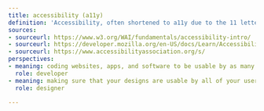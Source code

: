 ```yaml
---
title: accessibility (a11y)
definition: 'Accessibility, often shortened to a11y due to the 11 letters between the "a" and the "y", is the measure of how usable your website is for all people, inclusive of disability and circumstance.'
sources:
- sourceurl: https://www.w3.org/WAI/fundamentals/accessibility-intro/
- sourceurl: https://developer.mozilla.org/en-US/docs/Learn/Accessibility/What_is_accessibility
- sourceurl: https://www.accessibilityassociation.org/s/
perspectives:
- meaning: coding websites, apps, and software to be usable by as many people as possible
  role: developer
- meaning: making sure that your designs are usable by all of your user groups
  role: designer

---
```


